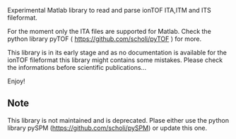 Experimental Matlab library to read and parse ionTOF ITA,ITM and ITS fileformat.

For the moment only the ITA files are supported for Matlab. Check the python library pyTOF ( https://github.com/scholi/pyTOF ) for more.

This library is in its early stage and as no documentation is available for the ionTOF fileformat this library might contains some mistakes. Please check the informations before scientific publications...

Enjoy!

## Note
This library is not maintained and is deprecated.
Plase either use the python library pySPM (https://github.com/scholi/pySPM) or update this one.
